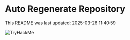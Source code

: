 # Auto Regenerate Repository

This README was last updated: 2025-03-26 11:40:59

 ![TryHackMe](https://tryhackme.com/badge/533634)